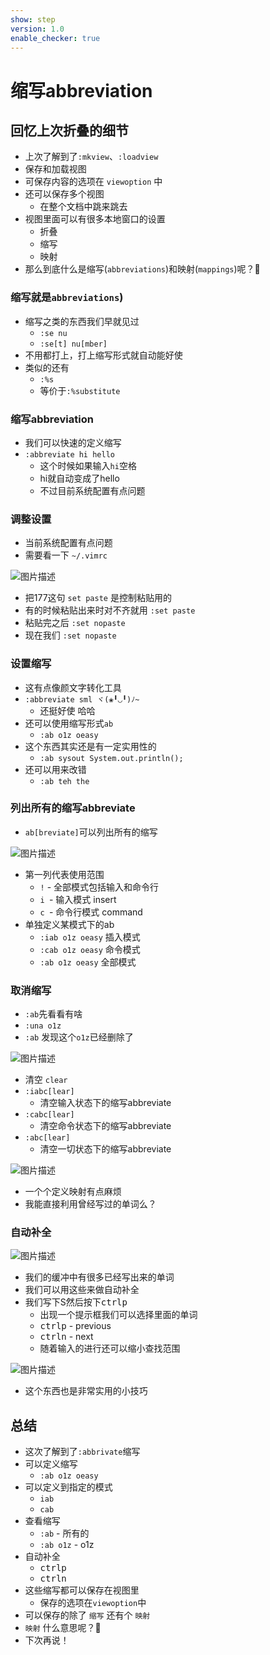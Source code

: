 ```yaml
---
show: step
version: 1.0
enable_checker: true
---
```


# 缩写abbreviation

## 回忆上次折叠的细节

- 上次了解到了`:mkview`、`:loadview`
- 保存和加载视图
- 可保存内容的选项在 `viewoption` 中
- 还可以保存多个视图
	- 在整个文档中跳来跳去
- 视图里面可以有很多本地窗口的设置
	- 折叠
	- 缩写
	- 映射
- 那么到底什么是缩写(`abbreviations`)和映射(`mappings`)呢？🤔

### 缩写就是`abbreviations`)
- 缩写之类的东西我们早就见过
	- `:se nu`
	- `:se[t] nu[mber]`
- 不用都打上，打上缩写形式就自动能好使
- 类似的还有
	- `:%s`
	- 等价于`:%substitute`


### 缩写abbreviation
- 我们可以快速的定义缩写
- `:abbreviate hi hello` 
	- 这个时候如果输入`hi`<kbd>空格</kbd>
	- hi就自动变成了hello
	- 不过目前系统配置有点问题

### 调整设置
- 当前系统配置有点问题
- 需要看一下 `~/.vimrc`

![图片描述](https://doc.shiyanlou.com/courses/uid1190679-20210724-1627118976197)

- 把177这句 `set paste` 是控制粘贴用的
- 有的时候粘贴出来时对不齐就用 `:set paste`
- 粘贴完之后 `:set nopaste`
- 现在我们 `:set nopaste`

### 设置缩写
- 这有点像颜文字转化工具
- `:abbreviate sml ヾ(❀╹◡╹)ﾉ~`
	- 还挺好使 哈哈
- 还可以使用缩写形式`ab`
	- `:ab o1z oeasy`
- 这个东西其实还是有一定实用性的
	- `:ab sysout System.out.println();`
- 还可以用来改错
	- `:ab teh the`


### 列出所有的缩写abbreviate
- `ab[breviate]`可以列出所有的缩写

![图片描述](https://doc.shiyanlou.com/courses/uid1190679-20210724-1627115680457)

- 第一列代表使用范围
	- `!` - 全部模式包括输入和命令行
	- `i `- 输入模式 insert
	- `c `- 命令行模式 command
- 单独定义某模式下的ab
	- `:iab o1z oeasy` 插入模式
	- `:cab o1z oeasy` 命令模式
	- `:ab o1z oeasy` 全部模式
	
### 取消缩写

- `:ab`先看看有啥
- `:una o1z`
- `:ab` 发现这个`o1z`已经删除了

![图片描述](https://doc.shiyanlou.com/courses/uid1190679-20210724-1627117290994)

- 清空  `clear`
- `:iabc[lear]` 
	- 清空输入状态下的缩写abbreviate
- `:cabc[lear]` 
	- 清空命令状态下的缩写abbreviate
- `:abc[lear]` 
	- 清空一切状态下的缩写abbreviate

![图片描述](https://doc.shiyanlou.com/courses/uid1190679-20210724-1627117122470)

- 一个个定义映射有点麻烦
- 我能直接利用曾经写过的单词么？

### 自动补全

![图片描述](https://doc.shiyanlou.com/courses/uid1190679-20210725-1627174405321)

- 我们的缓冲中有很多已经写出来的单词
- 我们可以用这些来做自动补全
- 我们写下S然后按下<kbd>ctrl</kbd><kbd>p</kbd>
	- 出现一个提示框我们可以选择里面的单词
	- <kbd>ctrl</kbd><kbd>p</kbd> - previous
	- <kbd>ctrl</kbd><kbd>n</kbd>  - next
	- 随着输入的进行还可以缩小查找范围

![图片描述](https://doc.shiyanlou.com/courses/uid1190679-20210725-1627174613432)

- 这个东西也是非常实用的小技巧 

## 总结

- 这次了解到了`:abbrivate`缩写
- 可以定义缩写
	- `:ab o1z oeasy`
- 可以定义到指定的模式
	- `iab`
	- `cab`
- 查看缩写
	- `:ab` - 所有的
	- `:ab o1z` - o1z
- 自动补全
	- <kbd>ctrl</kbd><kbd>p</kbd>
	- <kbd>ctrl</kbd><kbd>n</kbd>
- 这些缩写都可以保存在视图里
	- 保存的选项在`viewoption`中
- 可以保存的除了 `缩写` 还有个 `映射`
- `映射` 什么意思呢？🤔
- 下次再说！





